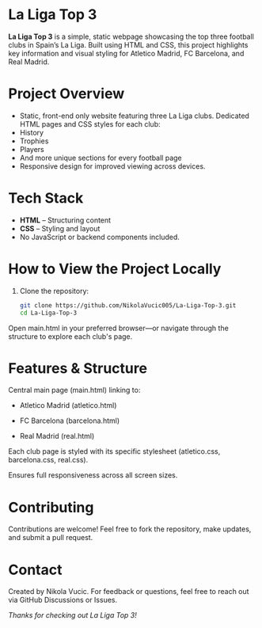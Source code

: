 # La Liga Top 3

**La Liga Top 3** is a simple, static webpage showcasing the top three football clubs in Spain’s La Liga. Built using HTML and CSS, this project highlights key information and visual styling for 
Atletico Madrid, FC Barcelona, and Real Madrid.

# Project Overview

- Static, front-end only website featuring three La Liga clubs.
Dedicated HTML pages and CSS styles for each club:
- History
- Trophies
- Players
- And more unique sections for every football page
- Responsive design for improved viewing across devices.

#  Tech Stack

- **HTML** – Structuring content
- **CSS** – Styling and layout 
- No JavaScript or backend components included.

# How to View the Project Locally

1. Clone the repository:
   ```bash
   git clone https://github.com/NikolaVucic005/La-Liga-Top-3.git
   cd La-Liga-Top-3
Open main.html in your preferred browser—or navigate through the structure to explore each club's page.

# Features & Structure
Central main page (main.html) linking to:

- Atletico Madrid (atletico.html)

- FC Barcelona (barcelona.html)

- Real Madrid (real.html)

Each club page is styled with its specific stylesheet (atletico.css, barcelona.css, real.css).

Ensures full responsiveness across all screen sizes.

# Contributing

Contributions are welcome! Feel free to fork the repository, make updates, and submit a pull request.

# Contact
Created by Nikola Vucic. For feedback or questions, feel free to reach out via GitHub Discussions or Issues.

*Thanks for checking out La Liga Top 3!*
